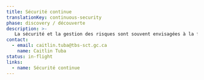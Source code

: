 ```yaml
---
title: Sécurité continue
translationKey: continuous-security
phase: discovery / découverte
description: >-
   La sécurité et la gestion des risques sont souvent envisagées à la fin d’une phase de livraison, ce qui empêche les équipes de livraison d’assurer une livraison continue. Nous travaillons avec des équipes de livraison et des professionnels en matière de sécurité informatique pour comprendre ce qu’il faudra pour faire de la sécurité continue une réalité.
contact:
  - email: caitlin.tuba@tbs-sct.gc.ca
    name: Caitlin Tuba
status: in-flight
links:
  - name: Sécurité continue
---
```

